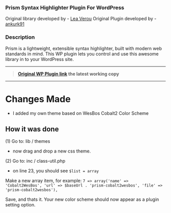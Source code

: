 ### Prism Syntax Highlighter Plugin For WordPress

Original library developed by - [Lea Verou](https://github.com/PrismJS/prism)
Original Plugin developed by - [ankurk91](https://github.com/ankurk91/wp-prism-js)

### Description

Prism is a lightweight, extensible syntax highlighter, built with modern web standards in mind.
This WP plugin lets you control and use this awesome library in to your WordPress site.

---

> **[Original WP Plugin link](https://wordpress.org/plugins/ank-prism-for-wp/) the latest working copy**

---

# Changes Made

* I added my own theme based on WesBos Cobalt2 Color Scheme

## How it was done

(1) Go to:
lib / themes

* now drag and drop a new css theme.

(2) Go to:
inc / class-util.php

* on line 23, you should see `$list = array`

Make a new array item, for example:
`7 => array('name' => 'Cobalt2WesBos', 'url' => $baseUrl . 'prism-cobalt2wesbos', 'file' => 'prism-cobalt2wesbos'),`

Save, and thats it. Your new color scheme should now appear as a plugin setting option.
